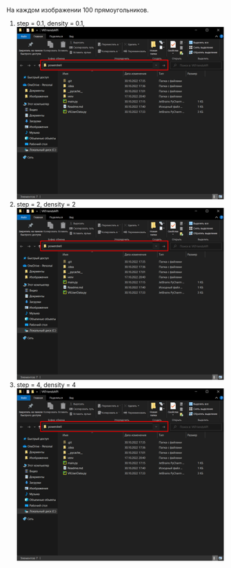 На каждом изображении 100 прямоугольников.

1. step = 0.1, density = 0.1, 
![image](https://github.com/MeleshinDA/VKFriendsAPI/blob/master/example/example1.png )
2. step = 2, density = 2
![image](https://github.com/MeleshinDA/VKFriendsAPI/blob/master/example/example1.png)
3. step = 4, density = 4
![image](https://github.com/MeleshinDA/VKFriendsAPI/blob/master/example/example1.png)
